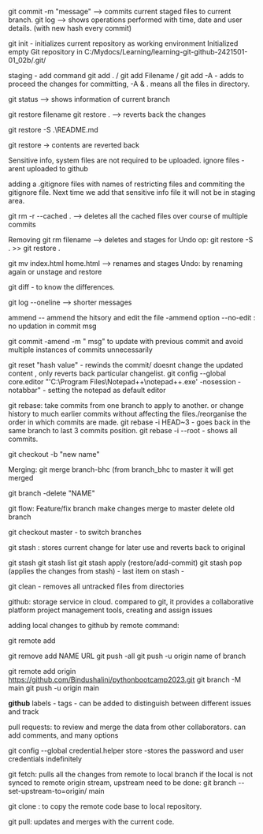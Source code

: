 git commit -m "message" --> commits current staged files to current branch. 
git log --> shows operations performed with time, date and user details. (with new hash every commit) 

git init - initializes current repository as working environment
Initialized empty Git repository in C:/Mydocs/Learning/learning-git-github-2421501-01_02b/.git/


staging  - add command
git add . / git add Filename / git add -A  - adds to proceed the changes for committing, -A & . means all the files in directory.  


git status --> shows information of current branch 

git restore filename 
git restore .    --> reverts back the changes 

git restore -S .\README.md     

git restore <filename>   -> contents are reverted back 

Sensitive info, system files are not required to be uploaded. 
ignore files -  arent uploaded to github 


adding a .gitignore files with names of restricting files and commiting the gitignore file.
Next time we add that sensitive info file it will not be in staging area. 


git rm -r --cached .
--> deletes all the cached files over course of multiple commits 

Removing
git rm filename --> deletes and stages
for Undo op: git restore -S . >> git restore .

git mv index.html home.html
--> renames and stages
Undo: by renaming again or unstage and restore 

git diff - to know the differences. 

git log --oneline --> shorter messages 

ammend -- ammend the hitsory and edit the file
-ammend option 
--no-edit : no updation in commit msg 

git commit -amend -m " msg" to update with previous commit and avoid multiple instances of commits unnecessarily 

git reset "hash value" - rewinds the commit/ doesnt change the updated content , only reverts back particular changelist. 
git config --global core.editor "'C:\Program Files\Notepad++\notepad++.exe' -nosession -notabbar"  - setting the notepad as default editor 


git rebase: take commits from one branch to apply to another. or change history to much earlier commits without affecting the files./reorganise the order in which commits are made.
git rebase -i HEAD~3 - goes back in the same branch to last 3 commits position.
git rebase -i --root - shows all commits. 

git checkout -b "new name"     

Merging: 
git merge branch-bhc (from branch_bhc to master it will get merged 

git branch -delete "NAME"      

git flow:
Feature/fix branch
make changes
merge to master
delete old branch 

git checkout master - to switch branches

git stash :
stores current change for later use and reverts back to original 

git stash
git stash list
git stash apply (restore/add-commit)
git stash pop (applies the changes from stash) - last item on stash - 

git clean - removes all untracked files from directories 

github: storage service in cloud.  compared to git, it provides a collaborative platform
project management tools, creating and assign issues 

adding local changes to github by remote command:

git remote add 

git remove add NAME URL
git push -all
git push -u origin name of branch 

git remote add origin https://github.com/Bindushalini/pythonbootcamp2023.git
git branch -M main
git push -u origin main

**github**
labels - 
tags - can be added to distinguish between different issues and track

pull requests: to review and merge the data from other collaborators. 
can add comments, and many options

 git config --global credential.helper store
-stores the password and user credentials indefinitely

git fetch: pulls all the changes from remote to local branch
if the local is not synced to remote origin stream, upstream need to be done: git branch --set-upstream-to=origin/<branch> main


git clone : to copy the remote code base to local repository.


git pull: updates and merges with the current code.